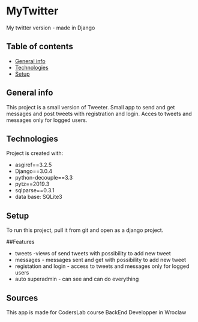 # MyTwitter
My twitter version - made in Django
## Table of contents
* [General info](#general-info)
* [Technologies](#technologies)
* [Setup](#setup)

## General info
This project is a small version of Tweeter. Small app to send and get messages and post tweets with registration and login. 
Acces to tweets and messages only for logged users.
	
## Technologies
Project is created with:
* asgiref==3.2.5
* Django==3.0.4
* python-decouple==3.3
* pytz==2019.3
* sqlparse==0.3.1
* data base: SQLite3
	
## Setup
To run this project, pull it from git and open as a django project.

##Features
* tweets -views of send tweets with possibility to add new tweet
* messages - messages sent and get with possibility to add new tweet
* registation and login - access to tweets and messages only for logged users
* auto superadmin - can see and can do everything

## Sources
This app is made for CodersLab course BackEnd Developper in Wroclaw 
